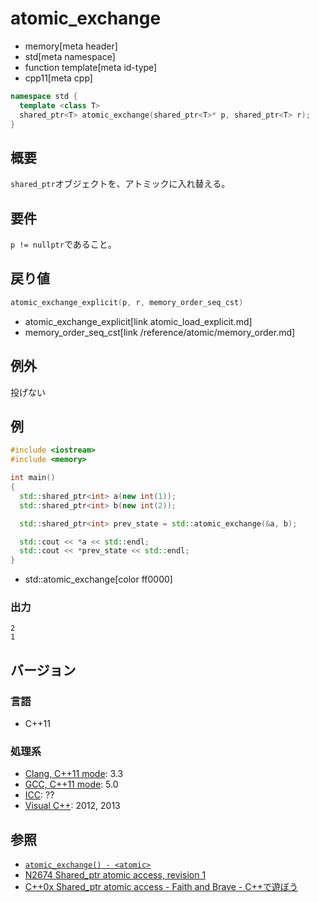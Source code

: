 # atomic_exchange
* memory[meta header]
* std[meta namespace]
* function template[meta id-type]
* cpp11[meta cpp]

```cpp
namespace std {
  template <class T>
  shared_ptr<T> atomic_exchange(shared_ptr<T>* p, shared_ptr<T> r);
}
```

## 概要
`shared_ptr`オブジェクトを、アトミックに入れ替える。


## 要件
`p != nullptr`であること。


## 戻り値
```cpp
atomic_exchange_explicit(p, r, memory_order_seq_cst)
```
* atomic_exchange_explicit[link atomic_load_explicit.md]
* memory_order_seq_cst[link /reference/atomic/memory_order.md]


## 例外
投げない


## 例
```cpp example
#include <iostream>
#include <memory>

int main()
{
  std::shared_ptr<int> a(new int(1));
  std::shared_ptr<int> b(new int(2));

  std::shared_ptr<int> prev_state = std::atomic_exchange(&a, b);

  std::cout << *a << std::endl;
  std::cout << *prev_state << std::endl;
}
```
* std::atomic_exchange[color ff0000]

### 出力
```
2
1
```


## バージョン
### 言語
- C++11

### 処理系
- [Clang, C++11 mode](/implementation.md#clang): 3.3
- [GCC, C++11 mode](/implementation.md#gcc): 5.0
- [ICC](/implementation.md#icc): ??
- [Visual C++](/implementation.md#visual_cpp): 2012, 2013


## 参照
- [`atomic_exchange() - <atomic>`](/reference/atomic/atomic_exchange.md)
- [N2674 Shared_ptr atomic access, revision 1](http://www.open-std.org/jtc1/sc22/wg21/docs/papers/2008/n2674.htm)
- [C++0x Shared_ptr atomic access - Faith and Brave - C++で遊ぼう](http://faithandbrave.hateblo.jp/entry/20081015/1224066366)


